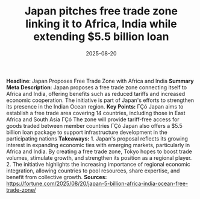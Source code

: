 ﻿---
title: Japan pitches free trade zone linking it to Africa, India while extending $5.5
  billion loan
date: '2025-08-20'
category: Markets
summary: ''
slug: japan pitches free trade zone linking it to africa india whi
source_urls:
- https://fortune.com/2025/08/20/japan-5-billion-africa-india-ocean-free-trade-zone/
seo:
  title: Japan pitches free trade zone linking it to Africa, India while extending
    $5.5 billion loan | Hash n Hedge
  description: ''
  keywords:
  - news
  - markets
  - brief
---

**Headline**: Japan Proposes Free Trade Zone with Africa and India  **Summary Meta Description**: Japan proposes a free trade zone connecting itself to Africa and India, offering benefits such as reduced tariffs and increased economic cooperation. The initiative is part of Japan's efforts to strengthen its presence in the Indian Ocean region.  **Key Points:**  ΓÇó Japan aims to establish a free trade area covering 14 countries, including those in East Africa and South Asia ΓÇó The zone will provide tariff-free access for goods traded between member countries ΓÇó Japan also offers a $5.5 billion loan package to support infrastructure development in the participating nations  **Takeaways:**  1. Japan's proposal reflects its growing interest in expanding economic ties with emerging markets, particularly in Africa and India. By creating a free trade zone, Tokyo hopes to boost trade volumes, stimulate growth, and strengthen its position as a regional player. 2. The initiative highlights the increasing importance of regional economic integration, allowing countries to pool resources, share expertise, and benefit from collective growth.  **Sources:**  https://fortune.com/2025/08/20/japan-5-billion-africa-india-ocean-free-trade-zone/ 
